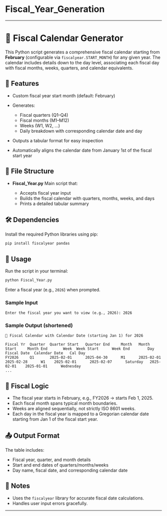 ﻿# Fiscal_Year_Generation
---

# 📅 Fiscal Calendar Generator

This Python script generates a comprehensive fiscal calendar starting from **February** (configurable via `fiscalyear.START_MONTH`) for any given year. The calendar includes details down to the day level, associating each fiscal day with fiscal months, weeks, quarters, and calendar equivalents.

## 🚀 Features

* Custom fiscal year start month (default: February)
* Generates:

  * Fiscal quarters (Q1–Q4)
  * Fiscal months (M1–M12)
  * Weeks (W1, W2, ...)
  * Daily breakdown with corresponding calendar date and day
* Outputs a tabular format for easy inspection
* Automatically aligns the calendar date from January 1st of the fiscal start year

## 📂 File Structure

* **Fiscal\_Year.py**
  Main script that:

  * Accepts fiscal year input
  * Builds the fiscal calendar with quarters, months, weeks, and days
  * Prints a detailed tabular summary

## 🛠️ Dependencies

Install the required Python libraries using pip:

```bash
pip install fiscalyear pandas
```

## 📌 Usage

Run the script in your terminal:

```bash
python Fiscal_Year.py
```

Enter a fiscal year (e.g., `2026`) when prompted.

### Sample Input

```
Enter the fiscal year you want to view (e.g., 2026): 2026
```

### Sample Output (shortened)

```
📅 Fiscal Calendar with Calendar Date (starting Jan 1) for 2026

Fiscal Yr  Quarter  Quarter Start   Quarter End     Month   Month Start     Month End       Week  Week Start      Week End        Day        Fiscal Date  Calendar Date   Cal Day   
FY2026     Q1       2025-02-01      2025-04-30      M1      2025-02-01      2025-02-28      W1    2025-02-01      2025-02-07      Saturday   2025-02-01    2025-01-01      Wednesday
...
```

## 📅 Fiscal Logic

* The fiscal year starts in February, e.g., FY2026 → starts Feb 1, 2025.
* Each fiscal month spans typical month boundaries.
* Weeks are aligned sequentially, not strictly ISO 8601 weeks.
* Each day in the fiscal year is mapped to a Gregorian calendar date starting from Jan 1 of the fiscal start year.

## 📤 Output Format

The table includes:

* Fiscal year, quarter, and month details
* Start and end dates of quarters/months/weeks
* Day name, fiscal date, and corresponding calendar date

## 📎 Notes

* Uses the `fiscalyear` library for accurate fiscal date calculations.
* Handles user input errors gracefully.

---
